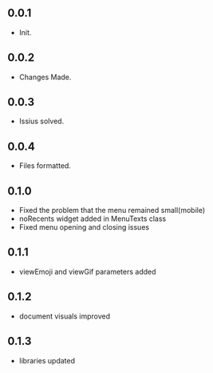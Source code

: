 ## 0.0.1

* Init.

## 0.0.2

* Changes Made.
  
## 0.0.3

* Issius solved.
  
## 0.0.4

* Files formatted.

## 0.1.0

* Fixed the problem that the menu remained small(mobile)
* noRecents widget added in MenuTexts class
* Fixed menu opening and closing issues

## 0.1.1

* viewEmoji and viewGif parameters added 

## 0.1.2

* document visuals improved 

## 0.1.3

* libraries updated 


